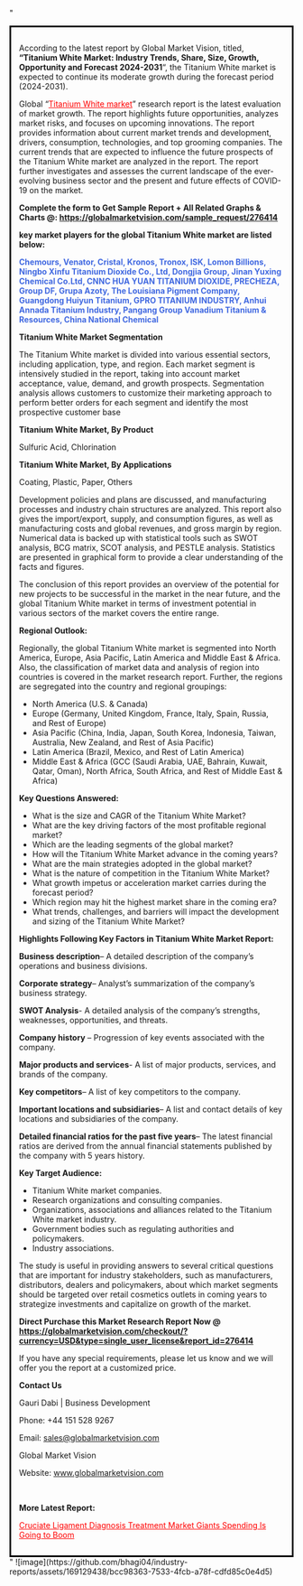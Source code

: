 "<div style='border: 3px solid black; padding: 1em;'>

According to the latest report by Global Market Vision, titled, <strong>“Titanium White Market: Industry Trends, Share, Size, Growth, Opportunity and Forecast 2024-2031</strong>“, the Titanium White market is expected to continue its moderate growth during the forecast period (2024-2031).

Global “<a style='color: #ff0000;' href='https://globalmarketvision.com/reports/global-titanium-white-market/276414'>Titanium White market</a>” research report is the latest evaluation of market growth. The report highlights future opportunities, analyzes market risks, and focuses on upcoming innovations. The report provides information about current market trends and development, drivers, consumption, technologies, and top grooming companies. The current trends that are expected to influence the future prospects of the Titanium White market are analyzed in the report. The report further investigates and assesses the current landscape of the ever-evolving business sector and the present and future effects of COVID-19 on the market.

<strong>Complete the form to Get Sample Report + All Related Graphs &amp; Charts @: <a style='color: #ff0000;' href='https://globalmarketvision.com/sample_request/276414?utm_source=linkedinPulse&utm_medium=SN&utm_campaign=SN'><strong>https://globalmarketvision.com/sample_request/276414</strong></a></strong>

<strong>key market players for the global Titanium White market are listed below:</strong>

<strong style='color: #4169e1;'>Chemours, Venator, Cristal, Kronos, Tronox, ISK, Lomon Billions, Ningbo Xinfu Titanium Dioxide Co., Ltd, Dongjia Group, Jinan Yuxing Chemical Co.Ltd, CNNC HUA YUAN TITANIUM DIOXIDE, PRECHEZA, Group DF, Grupa Azoty, The Louisiana Pigment Company, Guangdong Huiyun Titanium, GPRO TITANIUM INDUSTRY, Anhui Annada Titanium Industry, Pangang Group Vanadium Titanium & Resources, China National Chemical</strong>

<strong>Titanium White Market Segmentation</strong>

The Titanium White market is divided into various essential sectors, including application, type, and region. Each market segment is intensively studied in the report, taking into account market acceptance, value, demand, and growth prospects. Segmentation analysis allows customers to customize their marketing approach to perform better orders for each segment and identify the most prospective customer base

<strong>Titanium White Market, By Product</strong>

Sulfuric Acid, Chlorination

<strong>Titanium White Market, By Applications</strong>

Coating, Plastic, Paper, Others

Development policies and plans are discussed, and manufacturing processes and industry chain structures are analyzed. This report also gives the import/export, supply, and consumption figures, as well as manufacturing costs and global revenues, and gross margin by region. Numerical data is backed up with statistical tools such as SWOT analysis, BCG matrix, SCOT analysis, and PESTLE analysis. Statistics are presented in graphical form to provide a clear understanding of the facts and figures.

The conclusion of this report provides an overview of the potential for new projects to be successful in the market in the near future, and the global Titanium White market in terms of investment potential in various sectors of the market covers the entire range.

<strong>Regional Outlook:</strong>

Regionally, the global Titanium White market is segmented into North America, Europe, Asia Pacific, Latin America and Middle East &amp; Africa. Also, the classification of market data and analysis of region into countries is covered in the market research report. Further, the regions are segregated into the country and regional groupings:
<ul>
  <li>North America (U.S. &amp; Canada)</li>
  <li>Europe (Germany, United Kingdom, France, Italy, Spain, Russia, and Rest of Europe)</li>
  <li>Asia Pacific (China, India, Japan, South Korea, Indonesia, Taiwan, Australia, New Zealand, and Rest of Asia Pacific)</li>
  <li>Latin America (Brazil, Mexico, and Rest of Latin America)</li>
  <li>Middle East &amp; Africa (GCC (Saudi Arabia, UAE, Bahrain, Kuwait, Qatar, Oman), North Africa, South Africa, and Rest of Middle East &amp; Africa)</li>
</ul>
<strong>Key Questions Answered:</strong>
<ul>
  <li>What is the size and CAGR of the Titanium White Market?</li>
  <li>What are the key driving factors of the most profitable regional market?</li>
  <li>Which are the leading segments of the global market?</li>
  <li>How will the Titanium White Market advance in the coming years?</li>
  <li>What are the main strategies adopted in the global market?</li>
  <li>What is the nature of competition in the Titanium White Market?</li>
  <li>What growth impetus or acceleration market carries during the forecast period?</li>
  <li>Which region may hit the highest market share in the coming era?</li>
  <li>What trends, challenges, and barriers will impact the development and sizing of the Titanium White Market?</li>
</ul>
<strong>Highlights Following Key Factors in Titanium White Market Report:</strong>

<strong>Business description</strong>– A detailed description of the company’s operations and business divisions.

<strong>Corporate strategy</strong>– Analyst’s summarization of the company’s business strategy.

<strong>SWOT Analysis</strong>- A detailed analysis of the company’s strengths, weaknesses, opportunities, and threats.

<strong>Company history</strong> – Progression of key events associated with the company.

<strong>Major products and services</strong>- A list of major products, services, and brands of the company.

<strong>Key competitors</strong>– A list of key competitors to the company.

<strong>Important locations and subsidiaries</strong>– A list and contact details of key locations and subsidiaries of the company.

<strong>Detailed financial ratios for the past five years</strong>– The latest financial ratios are derived from the annual financial statements published by the company with 5 years history.

<strong>Key Target Audience:</strong>
<ul>
  <li>Titanium White market companies.</li>
  <li>Research organizations and consulting companies.</li>
  <li>Organizations, associations and alliances related to the Titanium White market industry.</li>
  <li>Government bodies such as regulating authorities and policymakers.</li>
  <li>Industry associations.</li>
</ul>
The study is useful in providing answers to several critical questions that are important for industry stakeholders, such as manufacturers, distributors, dealers and policymakers, about which market segments should be targeted over retail cosmetics outlets in coming years to strategize investments and capitalize on growth of the market.

<strong>Direct Purchase this Market Research Report Now @ </strong><strong><a style='color: #ff0000;' href='https://globalmarketvision.com/checkout/?currency=USD&type=single_user_license&report_id=276414?utm_source=linkedinPulse&utm_medium=SN&utm_campaign=SN'><strong>https://globalmarketvision.com/checkout/?currency=USD&type=single_user_license&report_id=276414</strong></a></strong>

If you have any special requirements, please let us know and we will offer you the report at a customized price.
<p id='ember58' class='ember-view reader-content-blocks__paragraph'><strong>Contact Us</strong></p>
<p id='ember59' class='ember-view reader-content-blocks__paragraph'>Gauri Dabi | Business Development</p>
<p id='ember60' class='ember-view reader-content-blocks__paragraph'>Phone: +44 151 528 9267</p>
Email: <a href='mailto:sales@globalmarketvision.com'>sales@globalmarketvision.com</a>

Global Market Vision

Website: <a href='http://www.globalmarketvision.com'>www.globalmarketvision.com</a>

&nbsp;

<strong>More Latest Report:</strong>

<a style='color: #ff0000;' href='https://medium.com/@apurvashinde1994/cruciate-ligament-diagnosis-treatment-market-giants-spending-is-going-to-boom-9f2ddce19766'>Cruciate Ligament Diagnosis Treatment Market Giants Spending Is Going to Boom</a>

</div>"
![image](https://github.com/bhagi04/industry-reports/assets/169129438/bcc98363-7533-4fcb-a78f-cdfd85c0e4d5)
